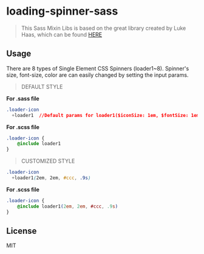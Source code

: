 loading-spinner-sass
=======================

> This Sass Mixin Libs is based on the great library created by Luke Haas, which can be found [HERE](http://projects.lukehaas.me/css-loaders/)

## Usage
There are 8 types of Single Element CSS Spinners (loader1~8).
Spinner's size, font-size, color are can easily changed by setting the input params.

> DEFAULT STYLE

**For .sass file**
```css
.loader-icon
  +loader1  //Default params for loader1($iconSize: 1em, $fontSize: 1em, $foregroundColor: #ef6c00, $time: 1s)
```


**For .scss file**

```css
.loader-icon {
    @include loader1
}
```

> CUSTOMIZED STYLE

```css
.loader-icon
  +loader1(2em, 2em, #ccc, .9s)
```


**For .scss file**

```css
.loader-icon {
    @include loader1(2em, 2em, #ccc, .9s)
}
```

## License
MIT